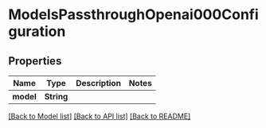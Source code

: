 # ModelsPassthroughOpenai000Configuration

## Properties
Name | Type | Description | Notes
------------ | ------------- | ------------- | -------------
**model** | **String** |  | 

[[Back to Model list]](../README.md#documentation-for-models) [[Back to API list]](../README.md#documentation-for-api-endpoints) [[Back to README]](../README.md)


